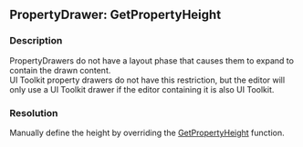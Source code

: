 ## PropertyDrawer: GetPropertyHeight
### Description
PropertyDrawers do not have a layout phase that causes them to expand to contain the drawn content.  
UI Toolkit property drawers do not have this restriction, but the editor will only use a UI Toolkit drawer if the editor containing it is also UI Toolkit.

### Resolution
Manually define the height by overriding the [GetPropertyHeight](https://docs.unity3d.com/ScriptReference/PropertyDrawer.GetPropertyHeight.html) function.